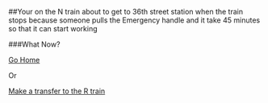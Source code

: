 ##Your on the N train about to get to 36th street station when the train stops because someone pulls the Emergency handle and it take 45 minutes so that it can start working  

###What Now?  

[Go Home](go-home.md)  

Or  

[Make a transfer to the R train](maketrans.md)  


